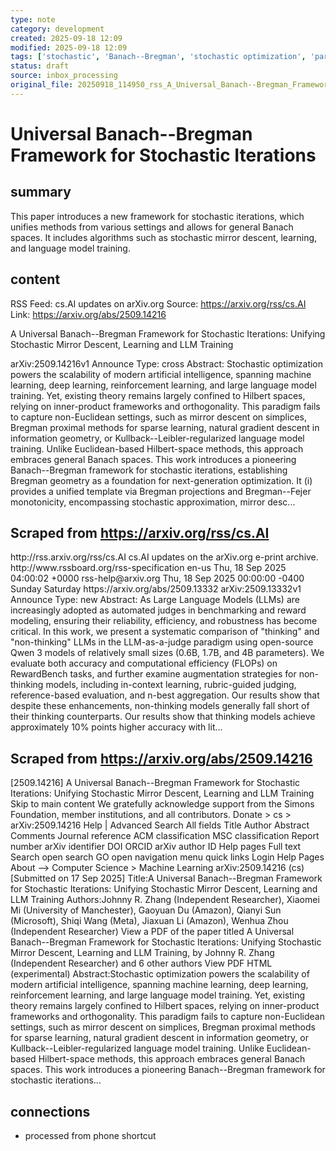 ```yaml
---
type: note
category: development
created: 2025-09-18 12:09
modified: 2025-09-18 12:09
tags: ['stochastic', 'Banach--Bregman', 'stochastic optimization', 'parallel computing']
status: draft
source: inbox_processing
original_file: 20250918_114950_rss_A_Universal_Banach--Bregman_Framework_for_Stochast.txt
---
```


# Universal Banach--Bregman Framework for Stochastic Iterations

## summary
This paper introduces a new framework for stochastic iterations, which unifies methods from various settings and allows for general Banach spaces. It includes algorithms such as stochastic mirror descent, learning, and language model training.

## content
RSS Feed: cs.AI updates on arXiv.org
Source: https://arxiv.org/rss/cs.AI
Link: https://arxiv.org/abs/2509.14216

A Universal Banach--Bregman Framework for Stochastic Iterations: Unifying Stochastic Mirror Descent, Learning and LLM Training

arXiv:2509.14216v1 Announce Type: cross Abstract: Stochastic optimization powers the scalability of modern artificial intelligence, spanning machine learning, deep learning, reinforcement learning, and large language model training. Yet, existing theory remains largely confined to Hilbert spaces, relying on inner-product frameworks and orthogonality. This paradigm fails to capture non-Euclidean settings, such as mirror descent on simplices, Bregman proximal methods for sparse learning, natural gradient descent in information geometry, or Kullback--Leibler-regularized language model training. Unlike Euclidean-based Hilbert-space methods, this approach embraces general Banach spaces. This work introduces a pioneering Banach--Bregman framework for stochastic iterations, establishing Bregman geometry as a foundation for next-generation optimization. It (i) provides a unified template via Bregman projections and Bregman--Fejer monotonicity, encompassing stochastic approximation, mirror desc...

## Scraped from https://arxiv.org/rss/cs.AI
<?xml version='1.0' encoding='UTF-8'?>
<rss xmlns:arxiv="http://arxiv.org/schemas/atom" xmlns:dc="http://purl.org/dc/elements/1.1/" xmlns:atom="http://www.w3.org/2005/Atom" xmlns:content="http://purl.org/rss/1.0/modules/content/" version="2.0">
  <channel>
    <title>cs.AI updates on arXiv.org</title>
    <link>http://rss.arxiv.org/rss/cs.AI</link>
    <description>cs.AI updates on the arXiv.org e-print archive.</description>
    <atom:link href="http://rss.arxiv.org/rss/cs.AI" rel="self" type="application/rss+xml"/>
    <docs>http://www.rssboard.org/rss-specification</docs>
    <language>en-us</language>
    <lastBuildDate>Thu, 18 Sep 2025 04:00:02 +0000</lastBuildDate>
    <managingEditor>rss-help@arxiv.org</managingEditor>
    <pubDate>Thu, 18 Sep 2025 00:00:00 -0400</pubDate>
    <skipDays>
      <day>Sunday</day>
      <day>Saturday</day>
    </skipDays>
    <item>
      <title>Explicit Reasoning Makes Better Judges: A Systematic Study on Accuracy, Efficiency, and Robustness</title>
      <link>https://arxiv.org/abs/2509.13332</link>
      <description>arXiv:2509.13332v1 Announce Type: new 
Abstract: As Large Language Models (LLMs) are increasingly adopted as automated judges in benchmarking and reward modeling, ensuring their reliability, efficiency, and robustness has become critical. In this work, we present a systematic comparison of "thinking" and "non-thinking" LLMs in the LLM-as-a-judge paradigm using open-source Qwen 3 models of relatively small sizes (0.6B, 1.7B, and 4B parameters). We evaluate both accuracy and computational efficiency (FLOPs) on RewardBench tasks, and further examine augmentation strategies for non-thinking models, including in-context learning, rubric-guided judging, reference-based evaluation, and n-best aggregation. Our results show that despite these enhancements, non-thinking models generally fall short of their thinking counterparts. Our results show that thinking models achieve approximately 10% points higher accuracy with lit...


## Scraped from https://arxiv.org/abs/2509.14216
[2509.14216] A Universal Banach--Bregman Framework for Stochastic Iterations: Unifying Stochastic Mirror Descent, Learning and LLM Training Skip to main content We gratefully acknowledge support from the Simons Foundation, member institutions, and all contributors. Donate &gt; cs &gt; arXiv:2509.14216 Help | Advanced Search All fields Title Author Abstract Comments Journal reference ACM classification MSC classification Report number arXiv identifier DOI ORCID arXiv author ID Help pages Full text Search open search GO open navigation menu quick links Login Help Pages About --> Computer Science > Machine Learning arXiv:2509.14216 (cs) [Submitted on 17 Sep 2025] Title:A Universal Banach--Bregman Framework for Stochastic Iterations: Unifying Stochastic Mirror Descent, Learning and LLM Training Authors:Johnny R. Zhang (Independent Researcher), Xiaomei Mi (University of Manchester), Gaoyuan Du (Amazon), Qianyi Sun (Microsoft), Shiqi Wang (Meta), Jiaxuan Li (Amazon), Wenhua Zhou (Independent Researcher) View a PDF of the paper titled A Universal Banach--Bregman Framework for Stochastic Iterations: Unifying Stochastic Mirror Descent, Learning and LLM Training, by Johnny R. Zhang (Independent Researcher) and 6 other authors View PDF HTML (experimental) Abstract:Stochastic optimization powers the scalability of modern artificial intelligence, spanning machine learning, deep learning, reinforcement learning, and large language model training. Yet, existing theory remains largely confined to Hilbert spaces, relying on inner-product frameworks and orthogonality. This paradigm fails to capture non-Euclidean settings, such as mirror descent on simplices, Bregman proximal methods for sparse learning, natural gradient descent in information geometry, or Kullback--Leibler-regularized language model training. Unlike Euclidean-based Hilbert-space methods, this approach embraces general Banach spaces. This work introduces a pioneering Banach--Bregman framework for stochastic iterations...


## connections
- processed from phone shortcut
